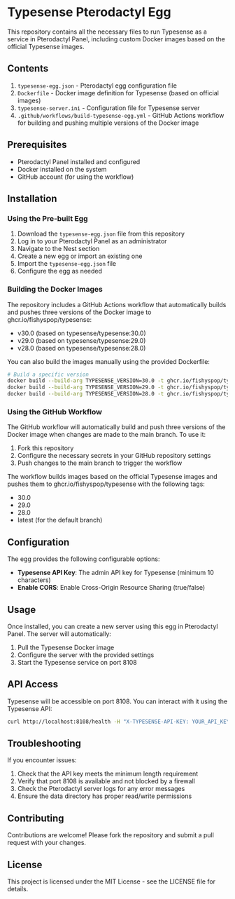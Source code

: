 # Typesense Pterodactyl Egg

This repository contains all the necessary files to run Typesense as a service in Pterodactyl Panel, including custom Docker images based on the official Typesense images.

## Contents

1. `typesense-egg.json` - Pterodactyl egg configuration file
2. `Dockerfile` - Docker image definition for Typesense (based on official images)
3. `typesense-server.ini` - Configuration file for Typesense server
4. `.github/workflows/build-typesense-egg.yml` - GitHub Actions workflow for building and pushing multiple versions of the Docker image

## Prerequisites

- Pterodactyl Panel installed and configured
- Docker installed on the system
- GitHub account (for using the workflow)

## Installation

### Using the Pre-built Egg

1. Download the `typesense-egg.json` file from this repository
2. Log in to your Pterodactyl Panel as an administrator
3. Navigate to the Nest section
4. Create a new egg or import an existing one
5. Import the `typesense-egg.json` file
6. Configure the egg as needed

### Building the Docker Images

The repository includes a GitHub Actions workflow that automatically builds and pushes three versions of the Docker image to ghcr.io/fishyspop/typesense:

- v30.0 (based on typesense/typesense:30.0)
- v29.0 (based on typesense/typesense:29.0)
- v28.0 (based on typesense/typesense:28.0)

You can also build the images manually using the provided Dockerfile:

```bash
# Build a specific version
docker build --build-arg TYPESENSE_VERSION=30.0 -t ghcr.io/fishyspop/typesense:30.0 .
docker build --build-arg TYPESENSE_VERSION=29.0 -t ghcr.io/fishyspop/typesense:29.0 .
docker build --build-arg TYPESENSE_VERSION=28.0 -t ghcr.io/fishyspop/typesense:28.0 .
```

### Using the GitHub Workflow

The GitHub workflow will automatically build and push three versions of the Docker image when changes are made to the main branch. To use it:

1. Fork this repository
2. Configure the necessary secrets in your GitHub repository settings
3. Push changes to the main branch to trigger the workflow

The workflow builds images based on the official Typesense images and pushes them to ghcr.io/fishyspop/typesense with the following tags:
- 30.0
- 29.0
- 28.0
- latest (for the default branch)

## Configuration

The egg provides the following configurable options:

- **Typesense API Key**: The admin API key for Typesense (minimum 10 characters)
- **Enable CORS**: Enable Cross-Origin Resource Sharing (true/false)

## Usage

Once installed, you can create a new server using this egg in Pterodactyl Panel. The server will automatically:

1. Pull the Typesense Docker image
2. Configure the server with the provided settings
3. Start the Typesense service on port 8108

## API Access

Typesense will be accessible on port 8108. You can interact with it using the Typesense API:

```bash
curl http://localhost:8108/health -H "X-TYPESENSE-API-KEY: YOUR_API_KEY"
```

## Troubleshooting

If you encounter issues:

1. Check that the API key meets the minimum length requirement
2. Verify that port 8108 is available and not blocked by a firewall
3. Check the Pterodactyl server logs for any error messages
4. Ensure the data directory has proper read/write permissions

## Contributing

Contributions are welcome! Please fork the repository and submit a pull request with your changes.

## License

This project is licensed under the MIT License - see the LICENSE file for details.
